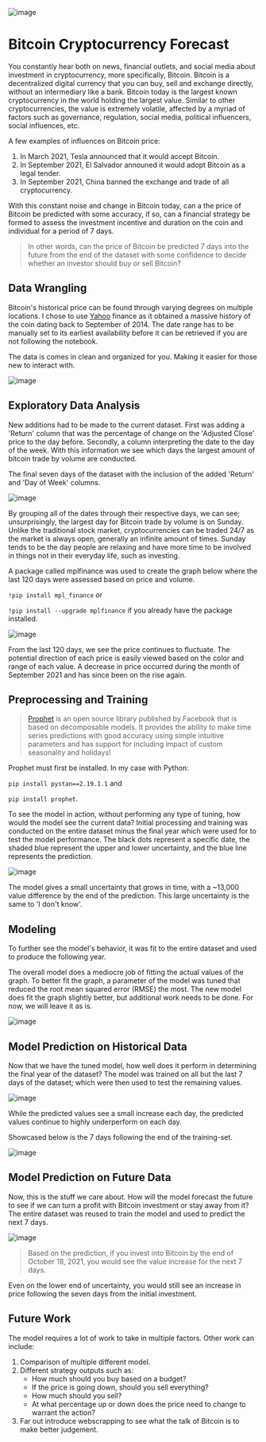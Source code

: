 ![image](https://user-images.githubusercontent.com/74972980/141377147-6a64b9da-a9bb-4896-9056-fe66ed0f394f.png)

# Bitcoin Cryptocurrency Forecast
You constantly hear both on news, financial outlets, and social media about investment in cryptocurrency, more specifically, Bitcoin. Bitcoin is a decentralized digital currency that you can buy, sell and exchange directly, without an intermediary like a bank. Bitcoin today is the largest known cryptocurrency in the world holding the largest value. Similar to other cryptocurrencies, the value is extremely volatile, affected by a myriad of factors such as governance, regulation, social media, political influencers, social influences, etc. 

A few examples of influences on Bitcoin price:
1. In March 2021, Tesla announced that it would accept Bitcoin.
2. In September 2021, El Salvador announed it would adopt Bitcoin as a legal tender. 
3. In September 2021, China banned the exchange and trade of all cryptocurrency.

With this constant noise and change in Bitcoin today, can a the price of Bitcoin be predicted with some accuracy, if so, can a financial strategy be formed to assess the investment incentive and duration on the coin and individual for a period of 7 days. 

> In other words, can the price of Bitcoin be predicted 7 days into the future from the end of the dataset with some confidence to decide whether an investor should buy or sell Bitcoin?

## Data Wrangling
Bitcoin's historical price can be found through varying degrees on multiple locations. I chose to use [Yahoo](https://finance.yahoo.com/quote/BTC-USD/history/) finance as it obtained a massive history of the coin dating back to September of 2014. The date range has to be manually set to its earliest availability before it can be retrieved if you are not following the notebook. 

The data is comes in clean and organized for you. Making it easier for those new to interact with.


![image](https://github.com/General2096/Springboard/blob/main/Capstone%20Project/Images/Data%20Wrangling%20-%20Original.png)


## Exploratory Data Analysis
New additions had to be made to the current dataset. First was adding a 'Return' column that was the percentage of change on the 'Adjusted Close' price to the day before. Secondly, a column interpreting the date to the day of the week. With this information we see which days the largest amount of bitcoin trade by volume are conducted. 

The final seven days of the dataset with the inclusion of the added 'Return' and 'Day of Week' columns.

![image](https://github.com/General2096/Springboard/blob/main/Capstone%20Project/Images/Actual%20Last%207%20days.png)

By grouping all of the dates through their respective days, we can see; unsurprisingly, the largest day for Bitcoin trade by volume is on Sunday. Unlike the traditional stock market, cryptocurrencies can be traded 24/7 as the market is always open, generally an infinite amount of times. Sunday tends to be the day people are relaxing and have more time to be involved in things not in their everyday life, such as investing. 

A package called mplfinance was used to create the graph below where the last 120 days were assessed based on price and volume. 

`!pip install mpl_finance` or 

`!pip install --upgrade mplfinance` if you already have the package installed.


![image](https://github.com/General2096/Springboard/blob/main/Capstone%20Project/Images/EDA%20mplfinance.png)

From the last 120 days, we see the price continues to fluctuate. The potential direction of each price is easily viewed based on the color and range of each value. A decrease in price occurred during the month of September 2021 and has since been on the rise again.


## Preprocessing and Training
> [Prophet](https://facebook.github.io/prophet/) is an open source library published by Facebook that is based on decomposable models. It provides the ability to make time series predictions with good accuracy using simple intuitive parameters and has support for including impact of custom seasonality and holidays! 

Prophet must first be installed. In my case with Python:

`pip install pystan==2.19.1.1` and 

`pip install prophet`.

To see the model in action, without performing any type of tuning, how would the model see the current data? Initial processing and training was conducted on the entire dataset minus the final year which were used for to test the model performance. The black dots represent a specific date, the shaded blue represent the upper and lower uncertainty, and the blue line represents the prediction.

![image](https://github.com/General2096/Springboard/blob/main/Capstone%20Project/Images/Preprocessing%20Final%20Year.png)

The model gives a small uncertainty that grows in time, with a ~13,000 value difference by the end of the prediction. This large uncertainty is the same to 'I don't know'.


## Modeling
To further see the model's behavior, it was fit to the entire dataset and used to produce the following year.

The overall model does a mediocre job of fitting the actual values of the graph. To better fit the graph, a parameter of the model was tuned that reduced the root mean squared error (RMSE) the most. The new model does fit the graph slightly better, but additional work needs to be done. For now, we will leave it as is.

![image](https://github.com/General2096/Springboard/blob/main/Capstone%20Project/Images/Modeling%20100%20day%20prediction%20tuned.png)


## Model Prediction on Historical Data
Now that we have the tuned model, how well does it perform in determining the final year of the dataset? The model was trained on all but the last 7 days of the dataset; which were then used to test the remaining values. 

![image](https://github.com/General2096/Springboard/blob/main/Capstone%20Project/Images/Modeling%20Actual%20vs.%20Predicted.png)

While the predicted values see a small increase each day, the predicted values continue to highly underperform on each day.

Showcased below is the 7 days following the end of the training-set.

![image](https://github.com/General2096/Springboard/blob/main/Capstone%20Project/Images/Final%207%20day%20forecast.png)


## Model Prediction on Future Data
Now, this is the stuff we care about. How will the model forecast the future to see if we can turn a profit with Bitcoin investment or stay away from it? The entire dataset was reused to train the model and used to predict the next 7 days. 

![image](https://github.com/General2096/Springboard/blob/main/Capstone%20Project/Images/Modeling%207%20day%20future.png)


> Based on the prediction, if you invest into Bitcoin by the end of October 18, 2021, you would see the value increase for the next 7 days.

Even on the lower end of uncertainty, you would still see an increase in price following the seven days from the initial investment. 

## Future Work
The model requires a lot of work to take in multiple factors. Other work can include:
1. Comparison of multiple different model.
2. Different strategy outputs such as:
   - How much should you buy based on a budget?
   - If the price is going down, should you sell everything?
   - How much should you sell?
   - At what percentage up or down does the price need to change to warrant the action?
3. Far out introduce webscrapping to see what the talk of Bitcoin is to make better judgement.
